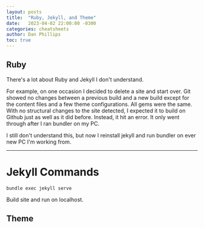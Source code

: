```yaml
---
layout: posts
title:  "Ruby, Jekyll, and Theme"
date:   2023-04-02 22:00:00 -0300
categories: cheatsheets
author: Dan Phillips
toc: true
---
```


## Ruby

There's a lot about Ruby and Jekyll I don't understand.

For example, on one occasion I decided to delete a site and start over. Git showed no changes between a previous build and a new build except for the content files and a few theme configurations. All gems were the same. With no structural changes to the site detected, I expected it to build on Github just as well as it did before. Instead, it hit an error. It only went through after I ran bundler on my PC.

I still don't understand this, but now I reinstall jekyll and run bundler on ever new PC I'm working from.

---

# Jekyll Commands

```shell
bundle exec jekyll serve
```

Build site and run on localhost.

## Theme

